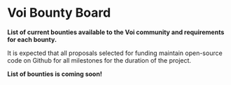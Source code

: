 # **Voi Bounty Board**
**List of current bounties available to the Voi community and requirements for each bounty.**

It is expected that all proposals selected for funding maintain open-source code on Github for all milestones for the duration of the project. 

**List of bounties is coming soon!**
